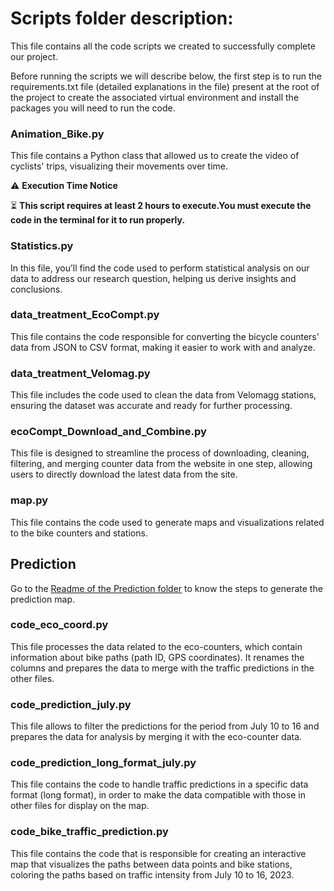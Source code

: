 #  Scripts folder description:

This file contains all the code scripts we created to successfully complete our project.

Before running the scripts we will describe below, the first step is to run the requirements.txt file (detailed explanations in the file) present at the root of the project to create the associated virtual environment and install the packages you will need to run the code.

### Animation_Bike.py 
   This file contains a Python class that allowed us to create the video of cyclists' trips, visualizing their movements over time.

 ⚠️ **Execution Time Notice**

⏳ **This script requires at least 2 hours to execute.You must execute the code in the terminal for it to run properly.**

### Statistics.py
   In this file, you’ll find the code used to perform statistical analysis on our data to address our research question, helping us derive insights and conclusions.

### data_treatment_EcoCompt.py
   This file contains the code responsible for converting the bicycle counters' data from JSON to CSV format, making it easier to work with and analyze.

### data_treatment_Velomag.py 
   This file includes the code used to clean the data from Velomagg stations, ensuring the dataset was accurate and ready for further processing.

### ecoCompt_Download_and_Combine.py  
   This file is designed to streamline the process of downloading, cleaning, filtering, and merging counter data from the website in one step, allowing users to directly download the latest data from the site.

### map.py  
   This file contains the code used to generate maps and visualizations related to the bike counters and stations.   

## Prediction

Go to the [Readme of the Prediction folder](Prediction/Readme.md) to know the steps to generate the prediction map.

### code_eco_coord.py
   This file processes the data related to the eco-counters, which contain information about bike paths (path ID, GPS coordinates). It renames the columns and prepares the data to merge with the traffic predictions in the other files.

### code_prediction_july.py
   This file allows to filter the predictions for the period from July 10 to 16 and prepares the data for analysis by merging it with the eco-counter data.

### code_prediction_long_format_july.py
   This file contains the code to handle traffic predictions in a specific data format (long format), in order to make the data compatible with those in other files for display on the map.

### code_bike_traffic_prediction.py
   This file contains the code that is responsible for creating an interactive map that visualizes the paths between data points and bike stations, coloring the paths based on traffic intensity from July 10 to 16, 2023.
